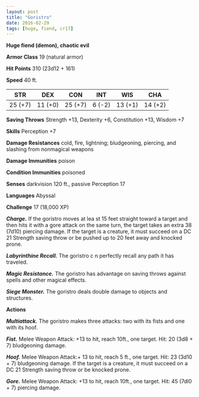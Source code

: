 ```yaml
---
layout: post
title: "Goristro"
date: 2016-02-29
tags: [huge, fiend, cr17]
---
```


**Huge fiend (demon), chaotic evil**

**Armor Class** 19 (natural armor)

**Hit Points** 310 (23d12 + 161)

**Speed** 40 ft.

|   STR   |   DEX   |   CON   |   INT   |   WIS   |   CHA   |
|:-----:|:-----:|:-----:|:-----:|:-----:|:-----:|
| 25 (+7) | 11 (+0) | 25 (+7) | 6 (-2) | 13 (+1) | 14 (+2) |

**Saving Throws** Strength +13, Dexterity +6, Constitution +13, Wisdom +7

**Skills** Perception +7

**Damage Resistances** cold, fire, lightning; bludgeoning, piercing, and slashing from nonmagical weapons

**Damage Immunities** poison

**Condition Immunities** poisoned

**Senses** darkvision 120 ft., passive Perception 17

**Languages** Abyssal

**Challenge** 17 (18,000 XP)

***Charge.*** If the goristro moves at lea st 15 feet straight toward a
target and then hits it with a gore attack on the same turn, the
target takes an extra 38 (7d10) piercing damage. If the target is
a creature, it must succeed on a DC 21 Strength saving throw
or be pushed up to 20 feet away and knocked prone.

***Labyrinthine Recall.*** The goristro c n perfectly recall any path it
has traveled.

***Magic Resistance.*** The goristro has advantage on saving throws
against spells and other magical effects.

***Siege Monster.*** The goristro deals double damage to objects
and structures.

**Actions** 

***Multiattack.*** The goristro makes three attacks: two with its
fists and one with its hoof.

***Fist.*** Melee Weapon Attack: +13 to hit, reach 10ft., one target.
Hit: 20 (3d8 + 7) bludgeoning damage.

***Hoof.*** Melee Weapon Attack:+ 13 to hit, reach 5 ft., one target.
Hit: 23 (3d10 + 7) bludgeoning damage. If the target is a
creature, it must succeed on a DC 21 Strength saving throw or
be knocked prone.

***Gore.*** Melee Weapon Attack: +13 to hit, reach 10ft., one target.
Hit: 45 (7dl0 + 7) piercing damage.